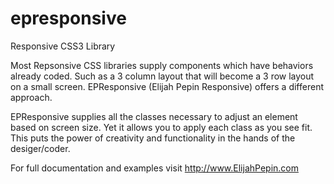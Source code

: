 # epresponsive
Responsive CSS3 Library

Most Repsonsive CSS libraries supply components which have behaviors already coded.
Such as a 3 column layout that will become a 3 row layout on a small screen.
EPResponsive (Elijah Pepin Responsive) offers a different approach. 

EPResponsive supplies all the classes necessary to adjust an element based on screen size.
Yet it allows you to apply each class as you see fit.
This puts the power of creativity and functionality in the hands of the desiger/coder.

For full documentation and examples visit http://www.ElijahPepin.com
